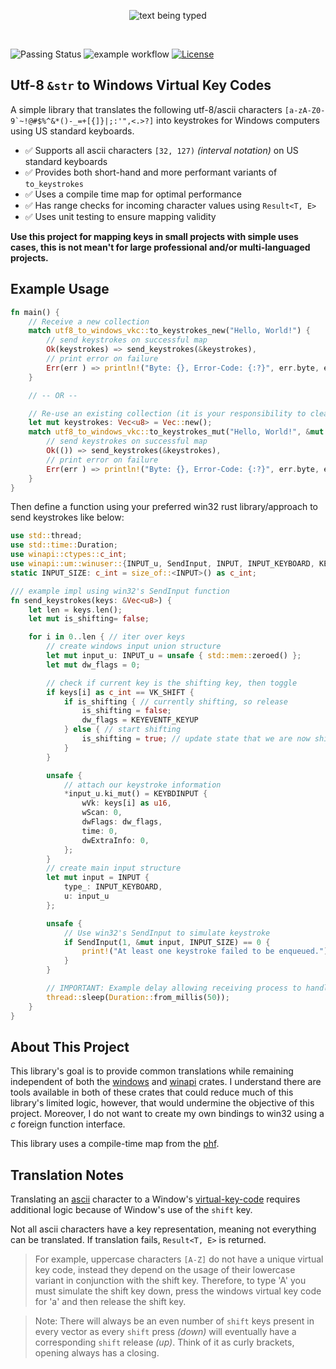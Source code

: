 <p align="center">
    <img src="https://github.com/user-attachments/assets/c281a87f-24f4-44ad-8922-f263bbe8c642" alt="text being typed"/>
</p>

<br/>

![Passing Status](https://github.com/Chase-William/utf8-to-windows-vkc/actions/workflows/build.yml/badge.svg)
![example workflow](https://github.com/Chase-William/utf8-to-windows-vkc/actions/workflows/test.yml/badge.svg)
[![License](https://img.shields.io/github/license/Chase-William/utf8-to-windows-vkc?color=594ae2&logo=github&style=flat-square)](https://github.com/Chase-William/utf8-to-windows-vkc/blob/main/LICENSE)
## Utf-8 `&str` to Windows Virtual Key Codes

A simple library that translates the following utf-8/ascii characters <code>[a-zA-Z0-9&#96;~!@#$%^&*()-_=+[{]}\|;:'",<.>?]</code> into keystrokes for Windows computers using US standard keyboards.

- ✅ Supports all ascii characters `[32, 127)` *(interval notation)* on US standard keyboards
- ✅ Provides both short-hand and more performant variants of `to_keystrokes`
- ✅ Uses a compile time map for optimal performance
- ✅ Has range checks for incoming character values using `Result<T, E>`
- ✅ Uses unit testing to ensure mapping validity

**Use this project for mapping keys in small projects with simple uses cases, this is not mean't for large professional and/or multi-languaged projects.**

## Example Usage

```rs
fn main() {
    // Receive a new collection
    match utf8_to_windows_vkc::to_keystrokes_new("Hello, World!") {
        // send keystrokes on successful map
        Ok(keystrokes) => send_keystrokes(&keystrokes),
        // print error on failure
        Err(err ) => println!("Byte: {}, Error-Code: {:?}", err.byte, err.error_code)
    }

    // -- OR --

    // Re-use an existing collection (it is your responsibility to clear when appropriate)
    let mut keystrokes: Vec<u8> = Vec::new();
    match utf8_to_windows_vkc::to_keystrokes_mut("Hello, World!", &mut keystrokes) {
        // send keystrokes on successful map
        Ok(()) => send_keystrokes(&keystrokes),
        // print error on failure
        Err(err ) => println!("Byte: {}, Error-Code: {:?}", err.byte, err.error_code)
    }
}
```

Then define a function using your preferred win32 rust library/approach to send keystrokes like below:

```rs
use std::thread;
use std::time::Duration;
use winapi::ctypes::c_int;
use winapi::um::winuser::{INPUT_u, SendInput, INPUT, INPUT_KEYBOARD, KEYBDINPUT, KEYEVENTF_KEYUP, VK_SHIFT};
static INPUT_SIZE: c_int = size_of::<INPUT>() as c_int;

/// example impl using win32's SendInput function
fn send_keystrokes(keys: &Vec<u8>) {
    let len = keys.len();
    let mut is_shifting= false;

    for i in 0..len { // iter over keys
        // create windows input union structure
        let mut input_u: INPUT_u = unsafe { std::mem::zeroed() };
        let mut dw_flags = 0;

        // check if current key is the shifting key, then toggle
        if keys[i] as c_int == VK_SHIFT {
            if is_shifting { // currently shifting, so release
                is_shifting = false;
                dw_flags = KEYEVENTF_KEYUP
            } else { // start shifting
                is_shifting = true; // update state that we are now shifting
            }
        }

        unsafe {
            // attach our keystroke information
            *input_u.ki_mut() = KEYBDINPUT {
                wVk: keys[i] as u16,
                wScan: 0,
                dwFlags: dw_flags,
                time: 0,
                dwExtraInfo: 0,
            };
        }
        // create main input structure
        let mut input = INPUT {
            type_: INPUT_KEYBOARD,
            u: input_u
        };

        unsafe {
            // Use win32's SendInput to simulate keystroke
            if SendInput(1, &mut input, INPUT_SIZE) == 0 {
                print!("At least one keystroke failed to be enqueued.");
            }
        }

        // IMPORTANT: Example delay allowing receiving process to handle keystrokes before receiving more
        thread::sleep(Duration::from_millis(50));
    }
}
```

## About This Project

This library's goal is to provide common translations while remaining independent of both the [windows](https://crates.io/crates/windows) and [winapi](https://crates.io/crates/winapi) crates. I understand there are tools available in both of these crates that could reduce much of this library's limited logic, however, that would undermine the objective of this project. Moreover, I do not want to create my own bindings to win32 using a _c_ foreign function interface.

This library uses a compile-time map from the [phf](https://docs.rs/phf/latest/phf/).

## Translation Notes

Translating an [ascii](https://www.ascii-code.com/) character to a Window's [virtual-key-code](https://learn.microsoft.com/en-us/windows/win32/inputdev/virtual-key-codes) requires additional logic because of Window's use of the `shift` key.

Not all ascii characters have a key representation, meaning not everything can be translated. If translation fails, `Result<T, E>` is returned.

> For example, uppercase characters `[A-Z]` do not have a unique virtual key code, instead they depend on the usage of their lowercase variant in conjunction with the shift key. Therefore, to type 'A' you must simulate the shift key down, press the windows virtual key code for 'a' and then release the shift key.

> Note: There will always be an even number of `shift` keys present in every vector as every `shift` press _(down)_ will eventually have a corresponding `shift` release _(up)_. Think of it as curly brackets, opening always has a closing.
